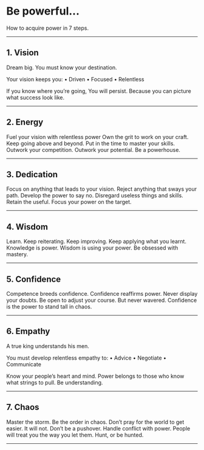 # Be powerful... 

How to acquire power in 7 steps. 

---

## 1. Vision 
Dream big. 
You must know your destination. 

Your vision keeps you: 
• Driven 
• Focused 
• Relentless 

If you know where you’re going,
You will persist.
Because you can picture what success look like. 

---
## 2. Energy 
Fuel your vision with relentless power 
Own the grit to work on your craft. 
Keep going above and beyond. 
Put in the time to master your skills.
Outwork your competition.
Outwork your potential.
Be a powerhouse.

---
## 3. Dedication
Focus on anything that leads to your vision. 
Reject anything that sways your path. 
Develop the power to say no.
Disregard useless things and skills.
Retain the useful.
Focus your power on the target.

---

## 4. Wisdom
Learn.
Keep reiterating.
Keep improving.
Keep applying what you learnt.
Knowledge is power.
Wisdom is using your power.
Be obsessed with mastery.

---

## 5. Confidence
Competence breeds confidence.
Confidence reaffirms power.
Never display your doubts.
Be open to adjust your course.
But never wavered.
Confidence is the power to stand tall in chaos.

---

## 6. Empathy
A true king understands his men. 

You must develop relentless empathy to: 
• Advice
• Negotiate
• Communicate

Know your people’s heart and mind. 
Power belongs to those who know what strings to pull. 
Be understanding.

---

## 7. Chaos 
Master the storm.
Be the order in chaos.
Don’t pray for the world to get easier.
It will not.
Don’t be a pushover. 
Handle conflict with power.
People will treat you the way you let them.
Hunt, or be hunted.

---